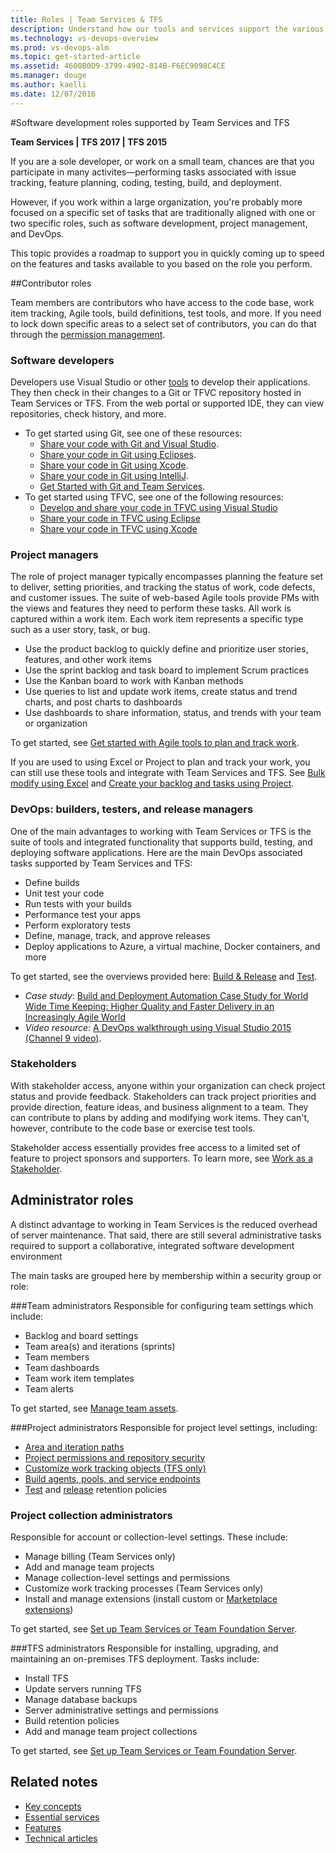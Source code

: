 ```yaml
---
title: Roles | Team Services & TFS
description: Understand how our tools and services support the various roles supported in software development when using Visual Studio Team Services (VSTS) and Team Foundation Server (TFS)  
ms.technology: vs-devops-overview 
ms.prod: vs-devops-alm
ms.topic: get-started-article  
ms.assetid: 4600B0D9-3799-4902-814B-F6EC9098C4CE
ms.manager: douge
ms.author: kaelli
ms.date: 12/07/2016
---
```


#Software development roles supported by Team Services and TFS 

<b>Team Services | TFS 2017 | TFS 2015</b>  

If you are a sole developer, or work on a small team, chances are that you participate in many activites&mdash;performing tasks associated with issue tracking, feature planning, coding, testing, build, and deployment.  

However, if you work within a large organization, you're probably more focused on a specific set of tasks that are traditionally aligned with one or two specific roles, such as software development, project management, and DevOps.    

This topic provides a roadmap to support you in quickly coming up to speed on the features and tasks available to you based on the role you perform.  

##Contributor roles  

Team members are contributors who have access to the code base, work item tracking, Agile tools, build definitions, test tools, and more. If you need to lock down specific areas to a select set of contributors, you can do that through the [permission management](setup-admin/permissions.md).   

### Software developers 
Developers use Visual Studio or other [tools](tools.md) to develop their applications. They then check in their changes to a Git or TFVC repository hosted in Team Services or TFS. From the web portal or supported IDE, they can view repositories, check history, and more. 

- To get started using Git, see one of these resources: 
	- [Share your code with Git and Visual Studio](git/share-your-code-in-git-vs.md).
	- [Share your code in Git using Eclipses](git/share-your-code-in-git-eclipse.md).
	- [Share your code in Git using Xcode](git/share-your-code-in-git-xcode.md).
	- [Share your code in Git using IntelliJ](http://java.visualstudio.com/docs/tools/intellij).
	- [Get Started with Git and Team Services](git/gitquickstart.md).
- To get started using TFVC, see one of the following resources: 
	- [Develop and share your code in TFVC using Visual Studio](tfvc/share-your-code-in-tfvc-vs.md)
	- [Share your code in TFVC using Eclipse](tfvc/share-your-code-in-tfvc-eclipse.md)
	- [Share your code in TFVC using Xcode](tfvc/share-your-code-in-tfvc-xcode.md)

### Project managers

The role of project manager typically encompasses planning the feature set to deliver, setting priorities, and tracking the status of work, code defects, and customer issues. The suite of web-based Agile tools provide PMs with the views and features they need to perform these tasks. All work is captured within a work item. Each work item represents a specific type such as a user story, task, or bug. 

- Use the product backlog to quickly define and prioritize user stories, features, and other work items 
- Use the sprint backlog and task board to implement Scrum practices 
- Use the Kanban board to work with Kanban methods 
- Use queries to list and update work items, create status and trend charts, and post charts to dashboards 
- Use dashboards to share information, status, and trends with your team or organization
  
To get started, see [Get started with Agile tools to plan and track work](work/agile-project-management.md).  

If you are used to using Excel or Project to plan and track your work, you can still use these tools and integrate with Team Services and TFS. See [Bulk modify using Excel](work/office/bulk-add-modify-work-items-excel.md) and [Create your backlog and tasks using Project](work/office/create-your-backlog-tasks-using-project.md). 

### DevOps: builders, testers, and release managers  

One of the main advantages to working with Team Services or TFS is the suite of tools and integrated functionality that supports build, testing, and deploying software applications. Here are the main DevOps associated tasks supported by Team Services and TFS: 
- Define builds
- Unit test your code 
- Run tests with your builds 
- Performance test your apps
- Perform exploratory tests
- Define, manage, track, and approve releases 
- Deploy applications to Azure, a virtual machine, Docker containers, and more  

To get started, see the overviews provided here: [Build &amp; Release](build/overview.md) and [Test](test/index.md). 

- *Case study*: [Build and Deployment Automation Case Study for World Wide Time Keeping: Higher Quality and Faster Delivery in an Increasingly Agile World](https://www.visualstudio.com/en-us/articles/build-deployment-best-practices)  
- *Video resource*: [A DevOps walkthrough using Visual Studio 2015 (Channel 9 video)](https://channel9.msdn.com/Blogs/MVPANZ/A-DevOps-walkthrough-using-Visual-Studio-2015).

### Stakeholders 
With stakeholder access, anyone within your organization can check project status and provide feedback. Stakeholders can track project priorities and provide direction, feature ideas, and business alignment to a team. They can contribute to plans by adding and modifying work items. They can't, however, contribute to the code base or exercise test tools. 

Stakeholder access essentially provides free access to a limited set of feature to project sponsors and supporters. To learn more, see [Work as a Stakeholder](work/connect/work-as-a-stakeholder.md). 

<a id="admin-roles">  </a>
## Administrator roles  
A distinct advantage to working in Team Services is the reduced overhead of server maintenance. That said, there are still several administrative tasks required to support a collaborative, integrated software development environment

The main tasks are grouped here by membership within a security group or role: 

###Team administrators
Responsible for configuring team settings which include: 
- Backlog and board settings
- Team area(s) and iterations (sprints)
- Team members
- Team dashboards
- Team work item templates
- Team alerts

To get started, see [Manage team assets](work/scale/manage-team-assets.md). 

###Project administrators
Responsible for project level settings, including: 
- [Area and iteration paths](work/customize/modify-areas-iterations.md)
- [Project permissions and repository security](setup-admin/permissions.md)
- [Customize work tracking objects (TFS only)](work/customize/customize-work.md) 
- [Build agents, pools, and service endpoints](build/overview.md) 
- [Test](test/manual-exploratory-testing/getting-started/how-long-to-keep-test-results.md) and [release](build/concepts/policies/retention.md) retention policies 
 

### Project collection administrators
Responsible for account or collection-level settings. These include: 
- Manage billing (Team Services only) 
- Add and manage team projects    
- Manage collection-level settings and permissions 
- Customize work tracking processes (Team Services only) 
- Install and manage extensions (install custom or [Marketplace extensions](https://marketplace.visualstudio.com/)) 

To get started, see [Set up Team Services or Team Foundation Server](setup-admin/get-started.md). 

 
###TFS administrators
Responsible for installing, upgrading, and maintaining an on-premises TFS deployment. Tasks include: 
- Install TFS 
- Update servers running TFS 
- Manage database backups 
- Server administrative settings and permissions 
- Build retention policies
- Add and manage team project collections     
  
To get started, see [Set up Team Services or Team Foundation Server](setup-admin/get-started.md). 



## Related notes 
- [Key concepts](concepts.md)
- [Essential services](services.md)
- [Features](alm-devops-features.md)
- [Technical articles](http://visualstudio.com/articles/overview)
 
